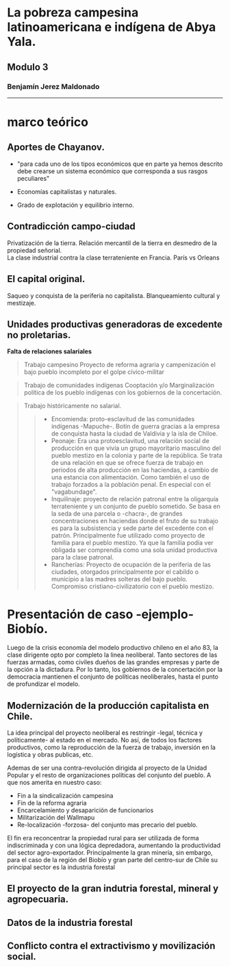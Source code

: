 
# La pobreza campesina latinoamericana e indígena de Abya Yala.
## Modulo 3
### Benjamín Jerez Maldonado
---
# marco teórico

## Aportes de Chayanov.

- "para cada uno de los tipos económicos que en parte ya hemos descrito debe crearse un sistema económico que corresponda a sus rasgos peculiares"

- Economías capitalistas y naturales.

- Grado de explotación y equilibrio interno.

## Contradicción campo-ciudad

Privatización de la tierra. Relación mercantil de la tierra en desmedro de la propiedad señorial.  
La clase industrial contra la clase terrateniente en Francia. París vs Orleans

## El capital original.

Saqueo y conquista de la periferia no capitalista.
Blanqueamiento cultural y mestizaje.

## Unidades productivas generadoras de excedente no proletarias.

**Falta de relaciones salariales**

> Trabajo campesino
    Proyecto de reforma agraria y campenización el bajo pueblo incompleto por el golpe cívico-militar

> Trabajo de comunidades indígenas
    Cooptación y/o Marginalización política de los pueblo indígenas con los gobiernos de la concertación.

> Trabajo históricamente no salarial.
>>* Encomienda: proto-esclavitud de las comunidades indígenas -Mapuche-. Botín de guerra gracias a la empresa de conquista hasta la ciudad de Valdivia y la isla de Chiloe.
>>* Peonaje: Era una protoesclavitud, una relación social de producción en que vivía un grupo mayoritario masculino del pueblo mestizo en la colonia y parte de la república. Se trata de una relación en que se ofrece fuerza de trabajo en periodos de alta producción en las haciendas, a cambio de una estancia con alimentación. Como también el uso de trabajo forzados a la población penal. En especial con el "vagabundage".     
>>* Inquilinaje: proyecto de relación patronal entre la oligarquía terrateniente y un conjunto de pueblo sometido. Se basa en la seda de una parcela o -chacra-, de grandes concentraciones en haciendas donde el fruto de su trabajo es para la subsistencia y sede parte del excedente con el patrón. Principalmente fue utilizado como proyecto de familia para el pueblo mestizo. Ya que la familia podía ver obligada ser comprendía como una sola unidad productiva para la clase patronal.     
>>* Rancherías: Proyecto de ocupación de la periferia de las ciudades, otorgados principalmente por el cabildo o municipio a las madres solteras del bajo pueblo. Compromiso cristiano-civilizatorio con el pueblo mestizo.

# Presentación de caso -ejemplo- Biobío.

Luego de la crisis economía del modelo productivo chileno en el año 83, la clase dirigente opto por completo la linea neoliberal. Tanto sectores de
las fuerzas armadas, como civiles dueños de las grandes empresas y parte de la opción a la dictadura. Por lo tanto, los gobiernos de la concertación por la democracia
mantienen el conjunto de políticas neoliberales, hasta el punto de profundizar el modelo.   

## Modernización de la producción capitalista en Chile.

La idea principal del proyecto neoliberal es restringir -legal, técnica y políticamente- al estado en el mercado. No así, de todos los factores
productivos, como la reproducción de la fuerza de trabajo, inversión en la logística y obras publicas, etc.

Ademas de ser una contra-revolución dirigida al proyecto de la Unidad Popular y el resto de organizaciones políticas del conjunto del pueblo. A que
nos amerita en nuestro caso:

* Fin a la sindicalización campesina
* Fin de la reforma agraria
* Encarcelamiento y desaparición de funcionarios
* Militarización del Wallmapu  
* Re-localización -forzosa- del conjunto mas precario del pueblo.  

El fin era reconcentrar la propiedad rural para ser utilizada de forma indiscriminada y con una lógica depredadora, aumentando la productividad
del sector agro-exportador. Principalmente la gran minería, sin embargo, para el caso de la región del Biobío y gran parte del centro-sur de Chile
su principal sector es la industria forestal        

## El proyecto de la gran indutria forestal, mineral y agropecuaria.

## Datos de la industria forestal

## Conflicto contra el extractivismo y movilización social.
